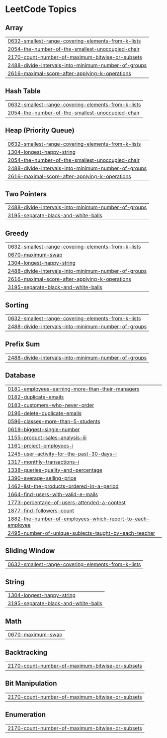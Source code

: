 

<!---LeetCode Topics Start-->
# LeetCode Topics
## Array
|  |
| ------- |
| [0632-smallest-range-covering-elements-from-k-lists](https://github.com/DilipRavikumar/Cpp-Problems/tree/master/0632-smallest-range-covering-elements-from-k-lists) |
| [2054-the-number-of-the-smallest-unoccupied-chair](https://github.com/DilipRavikumar/Cpp-Problems/tree/master/2054-the-number-of-the-smallest-unoccupied-chair) |
| [2170-count-number-of-maximum-bitwise-or-subsets](https://github.com/DilipRavikumar/Cpp-Problems/tree/master/2170-count-number-of-maximum-bitwise-or-subsets) |
| [2488-divide-intervals-into-minimum-number-of-groups](https://github.com/DilipRavikumar/Cpp-Problems/tree/master/2488-divide-intervals-into-minimum-number-of-groups) |
| [2616-maximal-score-after-applying-k-operations](https://github.com/DilipRavikumar/Cpp-Problems/tree/master/2616-maximal-score-after-applying-k-operations) |
## Hash Table
|  |
| ------- |
| [0632-smallest-range-covering-elements-from-k-lists](https://github.com/DilipRavikumar/Cpp-Problems/tree/master/0632-smallest-range-covering-elements-from-k-lists) |
| [2054-the-number-of-the-smallest-unoccupied-chair](https://github.com/DilipRavikumar/Cpp-Problems/tree/master/2054-the-number-of-the-smallest-unoccupied-chair) |
## Heap (Priority Queue)
|  |
| ------- |
| [0632-smallest-range-covering-elements-from-k-lists](https://github.com/DilipRavikumar/Cpp-Problems/tree/master/0632-smallest-range-covering-elements-from-k-lists) |
| [1304-longest-happy-string](https://github.com/DilipRavikumar/Cpp-Problems/tree/master/1304-longest-happy-string) |
| [2054-the-number-of-the-smallest-unoccupied-chair](https://github.com/DilipRavikumar/Cpp-Problems/tree/master/2054-the-number-of-the-smallest-unoccupied-chair) |
| [2488-divide-intervals-into-minimum-number-of-groups](https://github.com/DilipRavikumar/Cpp-Problems/tree/master/2488-divide-intervals-into-minimum-number-of-groups) |
| [2616-maximal-score-after-applying-k-operations](https://github.com/DilipRavikumar/Cpp-Problems/tree/master/2616-maximal-score-after-applying-k-operations) |
## Two Pointers
|  |
| ------- |
| [2488-divide-intervals-into-minimum-number-of-groups](https://github.com/DilipRavikumar/Cpp-Problems/tree/master/2488-divide-intervals-into-minimum-number-of-groups) |
| [3195-separate-black-and-white-balls](https://github.com/DilipRavikumar/Cpp-Problems/tree/master/3195-separate-black-and-white-balls) |
## Greedy
|  |
| ------- |
| [0632-smallest-range-covering-elements-from-k-lists](https://github.com/DilipRavikumar/Cpp-Problems/tree/master/0632-smallest-range-covering-elements-from-k-lists) |
| [0670-maximum-swap](https://github.com/DilipRavikumar/Cpp-Problems/tree/master/0670-maximum-swap) |
| [1304-longest-happy-string](https://github.com/DilipRavikumar/Cpp-Problems/tree/master/1304-longest-happy-string) |
| [2488-divide-intervals-into-minimum-number-of-groups](https://github.com/DilipRavikumar/Cpp-Problems/tree/master/2488-divide-intervals-into-minimum-number-of-groups) |
| [2616-maximal-score-after-applying-k-operations](https://github.com/DilipRavikumar/Cpp-Problems/tree/master/2616-maximal-score-after-applying-k-operations) |
| [3195-separate-black-and-white-balls](https://github.com/DilipRavikumar/Cpp-Problems/tree/master/3195-separate-black-and-white-balls) |
## Sorting
|  |
| ------- |
| [0632-smallest-range-covering-elements-from-k-lists](https://github.com/DilipRavikumar/Cpp-Problems/tree/master/0632-smallest-range-covering-elements-from-k-lists) |
| [2488-divide-intervals-into-minimum-number-of-groups](https://github.com/DilipRavikumar/Cpp-Problems/tree/master/2488-divide-intervals-into-minimum-number-of-groups) |
## Prefix Sum
|  |
| ------- |
| [2488-divide-intervals-into-minimum-number-of-groups](https://github.com/DilipRavikumar/Cpp-Problems/tree/master/2488-divide-intervals-into-minimum-number-of-groups) |
## Database
|  |
| ------- |
| [0181-employees-earning-more-than-their-managers](https://github.com/DilipRavikumar/Cpp-Problems/tree/master/0181-employees-earning-more-than-their-managers) |
| [0182-duplicate-emails](https://github.com/DilipRavikumar/Cpp-Problems/tree/master/0182-duplicate-emails) |
| [0183-customers-who-never-order](https://github.com/DilipRavikumar/Cpp-Problems/tree/master/0183-customers-who-never-order) |
| [0196-delete-duplicate-emails](https://github.com/DilipRavikumar/Cpp-Problems/tree/master/0196-delete-duplicate-emails) |
| [0596-classes-more-than-5-students](https://github.com/DilipRavikumar/Cpp-Problems/tree/master/0596-classes-more-than-5-students) |
| [0619-biggest-single-number](https://github.com/DilipRavikumar/Cpp-Problems/tree/master/0619-biggest-single-number) |
| [1155-product-sales-analysis-iii](https://github.com/DilipRavikumar/Cpp-Problems/tree/master/1155-product-sales-analysis-iii) |
| [1161-project-employees-i](https://github.com/DilipRavikumar/Cpp-Problems/tree/master/1161-project-employees-i) |
| [1245-user-activity-for-the-past-30-days-i](https://github.com/DilipRavikumar/Cpp-Problems/tree/master/1245-user-activity-for-the-past-30-days-i) |
| [1317-monthly-transactions-i](https://github.com/DilipRavikumar/Cpp-Problems/tree/master/1317-monthly-transactions-i) |
| [1338-queries-quality-and-percentage](https://github.com/DilipRavikumar/Cpp-Problems/tree/master/1338-queries-quality-and-percentage) |
| [1390-average-selling-price](https://github.com/DilipRavikumar/Cpp-Problems/tree/master/1390-average-selling-price) |
| [1462-list-the-products-ordered-in-a-period](https://github.com/DilipRavikumar/Cpp-Problems/tree/master/1462-list-the-products-ordered-in-a-period) |
| [1664-find-users-with-valid-e-mails](https://github.com/DilipRavikumar/Cpp-Problems/tree/master/1664-find-users-with-valid-e-mails) |
| [1773-percentage-of-users-attended-a-contest](https://github.com/DilipRavikumar/Cpp-Problems/tree/master/1773-percentage-of-users-attended-a-contest) |
| [1877-find-followers-count](https://github.com/DilipRavikumar/Cpp-Problems/tree/master/1877-find-followers-count) |
| [1882-the-number-of-employees-which-report-to-each-employee](https://github.com/DilipRavikumar/Cpp-Problems/tree/master/1882-the-number-of-employees-which-report-to-each-employee) |
| [2495-number-of-unique-subjects-taught-by-each-teacher](https://github.com/DilipRavikumar/Cpp-Problems/tree/master/2495-number-of-unique-subjects-taught-by-each-teacher) |
## Sliding Window
|  |
| ------- |
| [0632-smallest-range-covering-elements-from-k-lists](https://github.com/DilipRavikumar/Cpp-Problems/tree/master/0632-smallest-range-covering-elements-from-k-lists) |
## String
|  |
| ------- |
| [1304-longest-happy-string](https://github.com/DilipRavikumar/Cpp-Problems/tree/master/1304-longest-happy-string) |
| [3195-separate-black-and-white-balls](https://github.com/DilipRavikumar/Cpp-Problems/tree/master/3195-separate-black-and-white-balls) |
## Math
|  |
| ------- |
| [0670-maximum-swap](https://github.com/DilipRavikumar/Cpp-Problems/tree/master/0670-maximum-swap) |
## Backtracking
|  |
| ------- |
| [2170-count-number-of-maximum-bitwise-or-subsets](https://github.com/DilipRavikumar/Cpp-Problems/tree/master/2170-count-number-of-maximum-bitwise-or-subsets) |
## Bit Manipulation
|  |
| ------- |
| [2170-count-number-of-maximum-bitwise-or-subsets](https://github.com/DilipRavikumar/Cpp-Problems/tree/master/2170-count-number-of-maximum-bitwise-or-subsets) |
## Enumeration
|  |
| ------- |
| [2170-count-number-of-maximum-bitwise-or-subsets](https://github.com/DilipRavikumar/Cpp-Problems/tree/master/2170-count-number-of-maximum-bitwise-or-subsets) |
<!---LeetCode Topics End-->